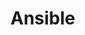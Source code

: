 <!-- generated by markdown-notes-tree -->

# Ansible

<!-- optional markdown-notes-tree directory description starts here -->

<!-- optional markdown-notes-tree directory description ends here -->


